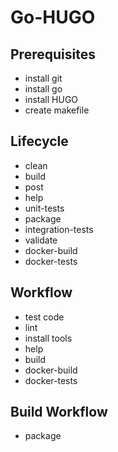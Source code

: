 # Go-HUGO

## Prerequisites

- install git
- install go
- install HUGO
- create makefile

## Lifecycle

- clean
- build
- post
- help
- unit-tests
- package
- integration-tests
- validate
- docker-build
- docker-tests

## Workflow

- test code
- lint
- install tools
- help
- build
- docker-build
- docker-tests

## Build Workflow

- package
